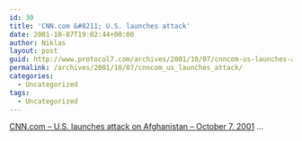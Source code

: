 ```yaml
---
id: 30
title: 'CNN.com &#8211; U.S. launches attack'
date: 2001-10-07T19:02:44+00:00
author: Niklas
layout: post
guid: http://www.protocol7.com/archives/2001/10/07/cnncom-us-launches-attack/
permalink: /archives/2001/10/07/cnncom_us_launches_attack/
categories:
  - Uncategorized
tags:
  - Uncategorized
---
```

<div class='microid-48894e8089db12c9e6e8b5c2af636eac2df72e37'>
  <p>
    <a href="http://www.cnn.com/2001/US/10/07/gen.america.under.attack/index.html">CNN.com &#8211; U.S. launches attack on Afghanistan &#8211; October 7, 2001</a> &#8230;
  </p>
</div>